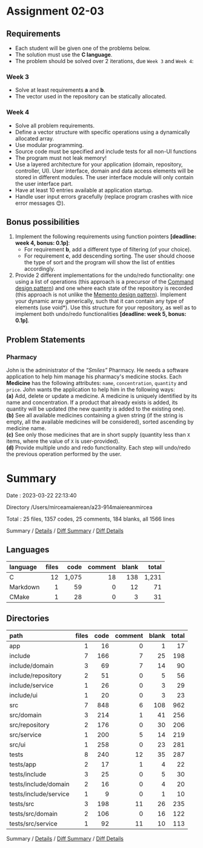 # Assignment 02-03

## Requirements
- Each student will be given one of the problems below.
- The solution must use the **C language**.
- The problem should be solved over 2 iterations, due `Week 3` and `Week 4`:

### Week 3
- Solve at least requirements **a** and **b**.
- The vector used in the repository can be statically allocated.

### Week 4
- Solve all problem requirements.
- Define a vector structure with specific operations using a dynamically allocated array.
- Use modular programming.
- Source code must be specified and include tests for all non-UI functions
- The program must not leak memory!
- Use a layered architecture for your application (domain, repository, controller, UI). User interface, domain and data access elements will be stored in different modules. The user interface module will only contain the user interface part.
- Have at least 10 entries available at application startup.
- Handle user input errors gracefully (replace program crashes with nice error messages :blush:).

## Bonus possibilities
1. Implement the following requirements using function pointers **[deadline: week 4, bonus: 0.1p]**:
    - For requirement **b**, add a different type of filtering (of your choice).
    - For requirement **c**, add descending sorting. The user should choose the type of sort and the program will show the list of entities accordingly.
2. Provide 2 different implementations for the undo/redo functionality: one using a list of operations (this approach is a precursor of the [Command design pattern](https://en.wikipedia.org/wiki/Command_pattern)) and one where each state of the repository is recorded (this approach is not unlike the [Memento design pattern](https://en.wikipedia.org/wiki/Memento_pattern)). Implement your dynamic array generically, such that it can contain any type of elements (use void*). Use this structure for your repository, as well as to implement both undo/redo functionalities **[deadline: week 5, bonus: 0.1p]**.

## Problem Statements

### Pharmacy
John is the administrator of the *“Smiles”* Pharmacy. He needs a software application to help him manage his pharmacy's medicine stocks. Each **Medicine** has the following attributes: `name`, `concentration`, `quantity` and `price`. John wants the application to help him in the following ways:\
**(a)** Add, delete or update a medicine. A medicine is uniquely identified by its name and concentration. If a product that already exists is added, its quantity will be updated (the new quantity is added to the existing one).\
**(b)** See all available medicines containing a given string (if the string is empty, all the available medicines will be considered), sorted ascending by medicine name.\
**(c)** See only those medicines that are in short supply (quantity less than `X` items, where the value of `X` is user-provided).\
**(d)** Provide multiple undo and redo functionality. Each step will undo/redo the previous operation performed by the user.

# Summary

Date : 2023-03-22 22:13:40

Directory /Users/mirceamaierean/a23-914maiereanmircea

Total : 25 files,  1357 codes, 25 comments, 184 blanks, all 1566 lines

Summary / [Details](details.md) / [Diff Summary](diff.md) / [Diff Details](diff-details.md)

## Languages
| language | files | code | comment | blank | total |
| :--- | ---: | ---: | ---: | ---: | ---: |
| C | 12 | 1,075 | 18 | 138 | 1,231 |
| Markdown | 1 | 59 | 0 | 12 | 71 |
| CMake | 1 | 28 | 0 | 3 | 31 |

## Directories
| path | files | code | comment | blank | total |
| :--- | ---: | ---: | ---: | ---: | ---: |
| app | 1 | 16 | 0 | 1 | 17 |
| include | 7 | 166 | 7 | 25 | 198 |
| include/domain | 3 | 69 | 7 | 14 | 90 |
| include/repository | 2 | 51 | 0 | 5 | 56 |
| include/service | 1 | 26 | 0 | 3 | 29 |
| include/ui | 1 | 20 | 0 | 3 | 23 |
| src | 7 | 848 | 6 | 108 | 962 |
| src/domain | 3 | 214 | 1 | 41 | 256 |
| src/repository | 2 | 176 | 0 | 30 | 206 |
| src/service | 1 | 200 | 5 | 14 | 219 |
| src/ui | 1 | 258 | 0 | 23 | 281 |
| tests | 8 | 240 | 12 | 35 | 287 |
| tests/app | 2 | 17 | 1 | 4 | 22 |
| tests/include | 3 | 25 | 0 | 5 | 30 |
| tests/include/domain | 2 | 16 | 0 | 4 | 20 |
| tests/include/service | 1 | 9 | 0 | 1 | 10 |
| tests/src | 3 | 198 | 11 | 26 | 235 |
| tests/src/domain | 2 | 106 | 0 | 16 | 122 |
| tests/src/service | 1 | 92 | 11 | 10 | 113 |

Summary / [Details](details.md) / [Diff Summary](diff.md) / [Diff Details](diff-details.md)
